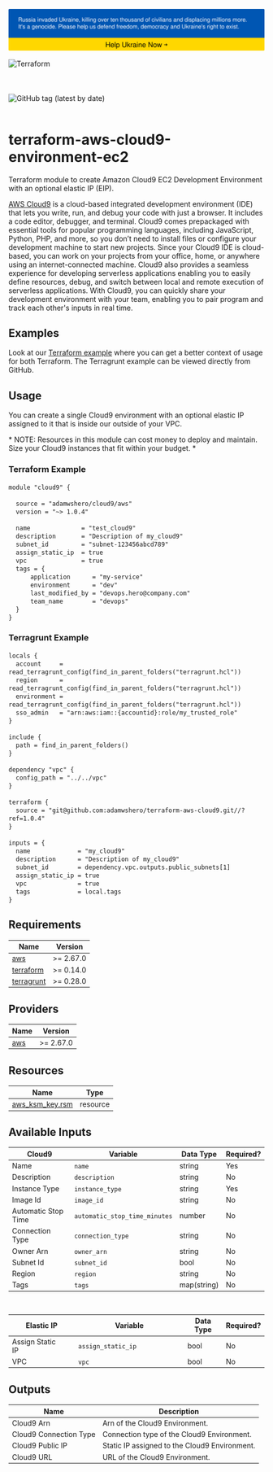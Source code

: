 [![SWUbanner](https://raw.githubusercontent.com/vshymanskyy/StandWithUkraine/main/banner2-direct.svg)](https://github.com/vshymanskyy/StandWithUkraine/blob/main/docs/README.md)

![Terraform](https://cloudarmy.io/tldr/images/tf_aws.jpg)
<br>
<br>
<br>
<br>
![GitHub tag (latest by date)](https://img.shields.io/github/v/tag/adamwshero/terraform-aws-cloud9?color=lightgreen&label=latest%20tag%3A&style=for-the-badge)
<br>
<br>
# terraform-aws-cloud9-environment-ec2

Terraform module to create Amazon Cloud9 EC2 Development Environment with an optional elastic IP (EIP).

[AWS Cloud9](https://aws.amazon.com/cloud9/) is a cloud-based integrated development environment (IDE) that lets you write, run, and debug your code with just a browser. It includes a code editor, debugger, and terminal. Cloud9 comes prepackaged with essential tools for popular programming languages, including JavaScript, Python, PHP, and more, so you don’t need to install files or configure your development machine to start new projects. Since your Cloud9 IDE is cloud-based, you can work on your projects from your office, home, or anywhere using an internet-connected machine. Cloud9 also provides a seamless experience for developing serverless applications enabling you to easily define resources, debug, and switch between local and remote execution of serverless applications. With Cloud9, you can quickly share your development environment with your team, enabling you to pair program and track each other's inputs in real time.

## Examples

Look at our [Terraform example](latest/examples/terraform/) where you can get a better context of usage for both Terraform. The Terragrunt example can be viewed directly from GitHub.

## Usage

You can create a single Cloud9 environment with an optional elastic IP assigned to it that is inside our outside of your VPC.

\* NOTE: Resources in this module can cost money to deploy and maintain. Size your Cloud9 instances that fit within your budget. \*

### Terraform Example

```
module "cloud9" {

  source = "adamwshero/cloud9/aws"
  version = "~> 1.0.4"

  name              = "test_cloud9"
  description       = "Description of my_cloud9"
  subnet_id         = "subnet-123456abcd789"
  assign_static_ip  = true
  vpc               = true
  tags = {
      application      = "my-service"
      environment      = "dev"
      last_modified_by = "devops.hero@company.com"
      team_name        = "devops"
  }
}
```

### Terragrunt Example

```
locals {
  account     = read_terragrunt_config(find_in_parent_folders("terragrunt.hcl"))
  region      = read_terragrunt_config(find_in_parent_folders("terragrunt.hcl"))
  environment = read_terragrunt_config(find_in_parent_folders("terragrunt.hcl"))
  sso_admin   = "arn:aws:iam::{accountid}:role/my_trusted_role"
}

include {
  path = find_in_parent_folders()
}

dependency "vpc" {
  config_path = "../../vpc"
}

terraform {
  source = "git@github.com:adamwshero/terraform-aws-cloud9.git//?ref=1.0.4"
}

inputs = {
  name             = "my_cloud9"
  description      = "Description of my_cloud9"
  subnet_id        = dependency.vpc.outputs.public_subnets[1]
  assign_static_ip = true
  vpc              = true
  tags             = local.tags
}
```

<!-- BEGINNING OF PRE-COMMIT-TERRAFORM DOCS HOOK -->
## Requirements

| Name | Version |
|------|---------|
| <a name="requirement_aws"></a> [aws](#requirement\_aws) | >= 2.67.0 |
| <a name="requirement_terraform"></a> [terraform](#requirement\_terraform) | >= 0.14.0 
| <a name="requirement_terragrunt"></a> [terragrunt](#requirement\_terragrunt) | >= 0.28.0 |

## Providers

| Name | Version |
|------|---------|
| <a name="provider_aws"></a> [aws](#provider\_aws) | >= 2.67.0 |

## Resources

| Name | Type |
|------|------|
| [aws_ksm_key.rsm](https://registry.terraform.io/providers/hashicorp/aws/latest/docs/resources/kms_key) | resource |

## Available Inputs

| Cloud9              | Variable                      | Data Type   | Required? |
| --------------------| ------------------------------| ------------| ----------|
| Name                | `name`                        | string      | Yes       |
| Description         | `description`                 | string      | No        |
| Instance Type       | `instance_type`               | string      | Yes       |
| Image Id            | `image_id`                    | string      | No        |
| Automatic Stop Time | `automatic_stop_time_minutes` | number      | No        |
| Connection Type     | `connection_type`             | string      | No        |
| Owner Arn           | `owner_arn`                   | string      | No        |
| Subnet Id           | `subnet_id`                   | bool        | No        |
| Region              | `region`                      | string      | No        |
| Tags                | `tags`                        | map(string) | No        |

<br>

| Elastic IP        | Variable                      | Data Type   | Required? |
| ------------------| ------------------------------| ------------| ----------|
| Assign Static IP&nbsp;&nbsp;&nbsp;&nbsp;&nbsp;&nbsp;&nbsp;&nbsp;&nbsp; | `assign_static_ip`&nbsp;&nbsp;&nbsp;&nbsp;&nbsp;&nbsp;&nbsp;&nbsp;&nbsp;&nbsp;&nbsp;&nbsp;&nbsp;&nbsp;&nbsp;&nbsp;&nbsp;&nbsp;&nbsp;&nbsp;&nbsp;&nbsp;&nbsp;| bool        | No
| VPC               | `vpc`                         | bool        | No

## Outputs

| Name         | Description                                             |
|--------------|---------------------------------------------------------|
| Cloud9 Arn             | Arn of the Cloud9 Environment.                |
| Cloud9 Connection Type | Connection type of the Cloud9 Environment.    |
| Cloud9 Public IP       | Static IP assigned to the Cloud9 Environment. |
| Cloud9 URL             | URL of the Cloud9 Environment.                |

